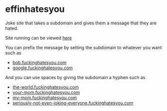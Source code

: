 effinhatesyou
=============

Joke site that takes a subdomain and gives them a message that they are hated.

Site running can be viewed [here](http://fuckinghatesyou.com)

You can  prefix the message by setting the subdomain to whatever you want such as

* [bob.fuckinghatesyou.com](http://bob.fuckinghatesyou.com)
* [google.fuckinghatesyou.com](http://google.fuckinghatesyou.com)

And you can use spaces by giving the subdomain a hyphen such as

* [the-world.fuckinghatesyou.com](http://the-world.fuckinghatesyou.com)
* [your-mom.fuckinghatesyou.com](http://your-mom.fuckinghatesyou.com)
* [my-mom.fuckinghatesyou.com](http://my-mom.fuckinghatesyou.com)
* [seriously-not-even-joking-everyone.fuckinghatesyou.com](http://seriously-not-even-joking-everyone.fuckinghatesyou.com)

